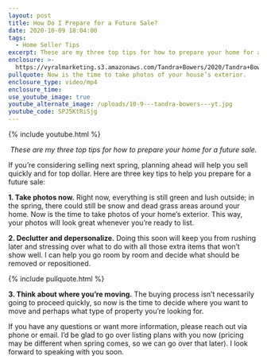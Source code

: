 ```yaml
---
layout: post
title: How Do I Prepare for a Future Sale?
date: 2020-10-09 18:04:00
tags:
  - Home Seller Tips
excerpt: These are my three top tips for how to prepare your home for a future sale.
enclosure: >-
  https://vyralmarketing.s3.amazonaws.com/Tandra+Bowers/2020/Tandra+Bowers+Video+Blog+seeling+nexct+spring.mp4
pullquote: Now is the time to take photos of your house’s exterior.
enclosure_type: video/mp4
enclosure_time:
use_youtube_image: true
youtube_alternate_image: /uploads/10-9---tandra-bowers---yt.jpg
youtube_code: SPJ5KtRiSjg
---
```


{% include youtube.html %}

<p style="text-align: center;"><em>These are my three top tips for how to prepare your home for a future sale.</em></p>

If you’re considering selling next spring, planning ahead will help you sell quickly and for top dollar. Here are three key tips to help you prepare for a future sale:

**1\. Take photos now.** Right now, everything is still green and lush outside; in the spring, there could still be snow and dead grass areas around your home. Now is the time to take photos of your home’s exterior. This way, your photos will look great whenever you’re ready to list.&nbsp;

**2\. Declutter and depersonalize.** Doing this soon will keep you from rushing later and stressing over what to do with all those extra items that won’t show well. I can help you go room by room and decide what should be removed or repositioned.&nbsp;

{% include pullquote.html %}

**3\. Think about where you’re moving.** The buying process isn’t necessarily going to proceed quickly, so now is the time to decide where you want to move and perhaps what type of property you’re looking for.

If you have any questions or want more information, please reach out via phone or email. I’d be glad to go over listing plans with you now (pricing may be different when spring comes, so we can go over that later). I look forward to speaking with you soon.